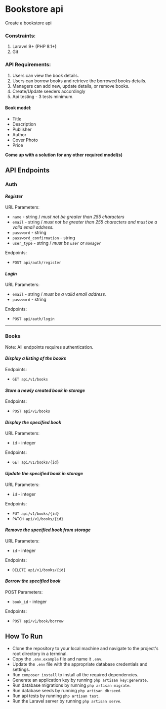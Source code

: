 # Bookstore api
Create a bookstore api 

### Constraints:
1. Laravel 9+ (PHP 8.1+)
2. Git

### API Requirements:
1. Users can view the book details.
2. Users can borrow books and retrieve the borrowed books details.
3. Managers can add new, update details, or remove books.
4. Create/Update seeders accordingly
5. Api testing - 3 tests minimum.

#### Book model:
- Title
- Description
- Publisher
- Author
- Cover Photo
- Price

**Come up with a solution for any other required model(s)**

## API Endpoints

### **Auth**

#### *Register*

URL Parameters:

- `name` - string / *must not be greater than 255 characters*
- `email` - string / *must not be greater than 255 characters and must be a valid email address.*
- `password` - string  
- `password_confirmation` - string  
- `user_type` - string  / *must be `user` or `manager`*

Endpoints:

- `POST api/auth/register`

#### *Login*

URL Parameters:

- `email` - string / *must be a valid email address.*
- `password` - string  

Endpoints:

- `POST api/auth/login`

---

### **Books**

Note: All endpoints requires authentication.

#### *Display a listing of the books*

Endpoints:

- `GET api/v1/books`

#### *Store a newly created book in storage*

Endpoints:

- `POST api/v1/books`

#### *Display the specified book*

URL Parameters:

- `id` - integer 

Endpoints:

- `GET api/v1/books/{id}`

#### *Update the specified book in storage*

URL Parameters:

- `id` - integer  

Endpoints:

- `PUT api/v1/books/{id}`
- `PATCH api/v1/books/{id}`

#### *Remove the specified book from storage*

URL Parameters:

- `id` - integer 

Endpoints:

- `DELETE api/v1/books/{id}`

#### *Borrow the specified book*

POST Parameters:

- `book_id` - integer  

Endpoints:

- `POST api/v1/book/borrow`

## How To Run

- Clone the repository to your local machine and navigate to the project's root directory in a terminal.
- Copy the `.env.example` file and name it `.env`.
- Update the `.env` file with the appropriate database credentials and settings.
- Run `composer install` to install all the required dependencies.
- Generate an application key by running `php artisan key:generate`.
- Run database migrations by running `php artisan migrate`.
- Run database seeds by running `php artisan db:seed`.
- Run api tests by running `php artisan test`.
- Run the Laravel server by running `php artisan serve`.
